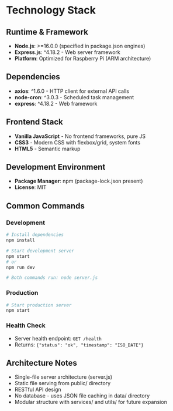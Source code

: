 # Technology Stack

## Runtime & Framework
- **Node.js**: >=16.0.0 (specified in package.json engines)
- **Express.js**: ^4.18.2 - Web server framework
- **Platform**: Optimized for Raspberry Pi (ARM architecture)

## Dependencies
- **axios**: ^1.6.0 - HTTP client for external API calls
- **node-cron**: ^3.0.3 - Scheduled task management
- **express**: ^4.18.2 - Web framework

## Frontend Stack
- **Vanilla JavaScript** - No frontend frameworks, pure JS
- **CSS3** - Modern CSS with flexbox/grid, system fonts
- **HTML5** - Semantic markup

## Development Environment
- **Package Manager**: npm (package-lock.json present)
- **License**: MIT

## Common Commands

### Development
```bash
# Install dependencies
npm install

# Start development server
npm start
# or
npm run dev

# Both commands run: node server.js
```

### Production
```bash
# Start production server
npm start
```

### Health Check
- Server health endpoint: `GET /health`
- Returns: `{"status": "ok", "timestamp": "ISO_DATE"}`

## Architecture Notes
- Single-file server architecture (server.js)
- Static file serving from public/ directory
- RESTful API design
- No database - uses JSON file caching in data/ directory
- Modular structure with services/ and utils/ for future expansion